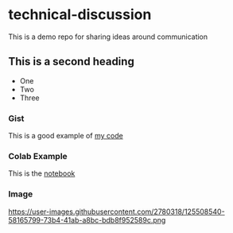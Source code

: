 # technical-discussion
This is a demo repo for sharing ideas around communication


## This is a second heading

* One
* Two
* Three

### Gist 
This is a good example of [my code](https://gist.github.com/sammiekiogora/827a868523c9ceb9d1ffe7d9c7187aff)

### Colab Example
This is the [notebook](https://github.com/sammiekiogora/technical-discussion/blob/main/technical_docs.ipynb)

### Image
https://user-images.githubusercontent.com/2780318/125508540-58165799-73b4-41ab-a8bc-bdb8f952589c.png
